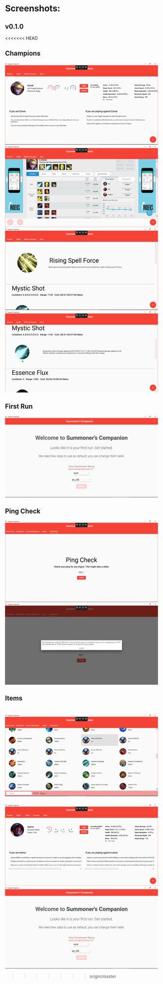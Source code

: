 # Screenshots:

## v0.1.0

<<<<<<< HEAD
## Champions
![Overview](/img/champions_0.2.0.PNG?raw=true)
![Counters](/img/champion_counters.PNG?raw=true)
![Spells](/img/champion_spells_1.PNG?raw=true)
![Spells](/img/champion_spells_2.PNG?raw=true)

## First Run
![First Run Page](img/firstrun_0.0.7.PNG?raw=true)

## Ping Check
![Checking](/img/pingcheck.PNG?raw=true)
![Checked](/img/pingcheck_checked.PNG?raw=true)

## Items
![Items](/img/items.PNG?raw=true)
=======
![Champions Overview](/img/champions_1.0.0.PNG?raw=true)
![First Run Page](img/firstrun_0.0.7.PNG?raw=true)
>>>>>>> origin/master
